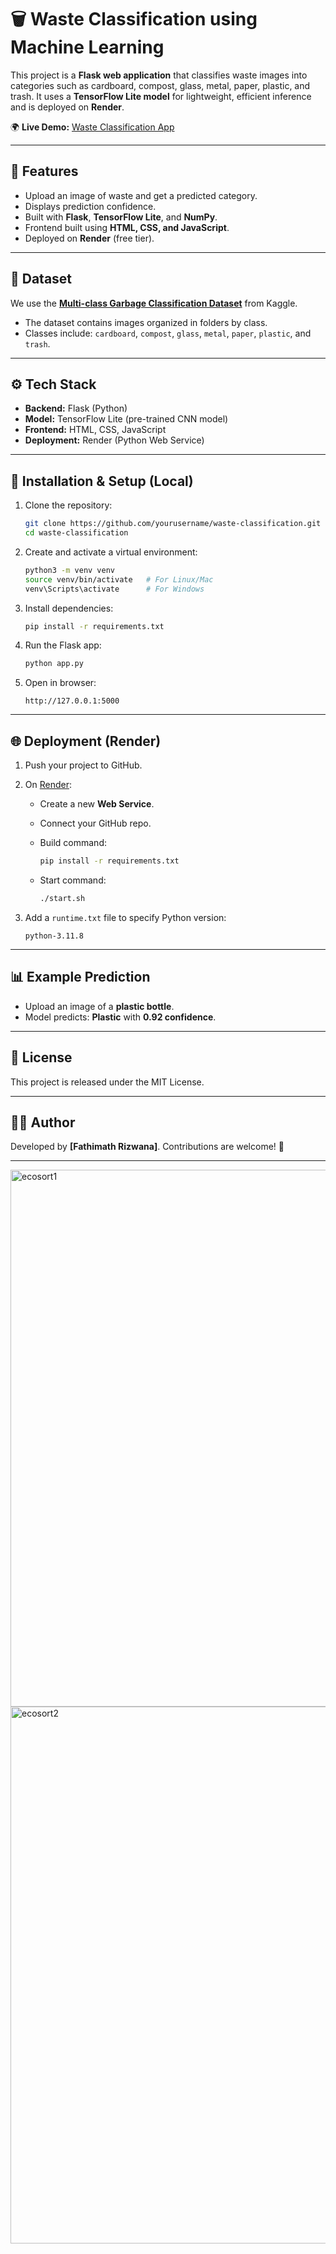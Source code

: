 
# 🗑️ Waste Classification using Machine Learning

This project is a **Flask web application** that classifies waste images into categories such as cardboard, compost, glass, metal, paper, plastic, and trash. It uses a **TensorFlow Lite model** for lightweight, efficient inference and is deployed on **Render**.  

🌍 **Live Demo:** [Waste Classification App](https://waste-classification-3.onrender.com)  

---

## 📌 Features
- Upload an image of waste and get a predicted category.  
- Displays prediction confidence.  
- Built with **Flask**, **TensorFlow Lite**, and **NumPy**.  
- Frontend built using **HTML, CSS, and JavaScript**.  
- Deployed on **Render** (free tier).  

---

## 📂 Dataset
We use the **[Multi-class Garbage Classification Dataset](https://www.kaggle.com/datasets/vishallazrus/multi-class-garbage-classification-dataset?utm_source=chatgpt.com)** from Kaggle.  

- The dataset contains images organized in folders by class.  
- Classes include: `cardboard`, `compost`, `glass`, `metal`, `paper`, `plastic`, and `trash`.  

---

## ⚙️ Tech Stack
- **Backend:** Flask (Python)  
- **Model:** TensorFlow Lite (pre-trained CNN model)  
- **Frontend:** HTML, CSS, JavaScript  
- **Deployment:** Render (Python Web Service)  

---

## 🚀 Installation & Setup (Local)
1. Clone the repository:
   ```bash
   git clone https://github.com/yourusername/waste-classification.git
   cd waste-classification


2. Create and activate a virtual environment:

   ```bash
   python3 -m venv venv
   source venv/bin/activate   # For Linux/Mac
   venv\Scripts\activate      # For Windows
   ```

3. Install dependencies:

   ```bash
   pip install -r requirements.txt
   ```

4. Run the Flask app:

   ```bash
   python app.py
   ```

5. Open in browser:

   ```
   http://127.0.0.1:5000
   ```

---

## 🌐 Deployment (Render)

1. Push your project to GitHub.
2. On [Render](https://render.com/):

   * Create a new **Web Service**.
   * Connect your GitHub repo.
   * Build command:

     ```bash
     pip install -r requirements.txt
     ```
   * Start command:

     ```bash
     ./start.sh
     ```
3. Add a `runtime.txt` file to specify Python version:

   ```
   python-3.11.8
   ```

---

## 📊 Example Prediction

* Upload an image of a **plastic bottle**.
* Model predicts: **Plastic** with **0.92 confidence**.

---

## 📜 License

This project is released under the MIT License.

---

## 👩‍💻 Author

Developed by **\[Fathimath Rizwana]**.
Contributions are welcome! 🚀



---
<img width="1920" height="859" alt="ecosort1" src="https://github.com/user-attachments/assets/8d7e9e87-2874-4f9c-ad73-f2f0c10882d8" />
<img width="1920" height="859" alt="ecosort2" src="https://github.com/user-attachments/assets/e807e799-dbd1-448d-b333-279cb9a39502" />

```

